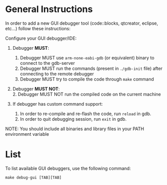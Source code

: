 # General Instructions

In order to add a new GUI debugger tool (code::blocks, qtcreator, eclipse, etc...)
follow these instructions:

Configure your GUI debugger/IDE:

1. Debugger **MUST**:
    1. Debugger MUST use `arm-none-eabi-gdb` (or equivalent) binary to
    connect to the gdb-server
    2. Debugger MUST run the commands (present in `./gdb-init` file)
    after connecting to the remote debugger
    3. Debugger MUST try to compile the code through `make` command

2. Debugger **MUST NOT**:    
    2. Debugger MUST NOT run the compiled code on the current machine

3. If debugger has custom command support:
    1. In order to re-compile and re-flash the code, run `reload` in gdb.
    2. In order to quit debugging session, run `exit` in gdb.

NOTE: You should include all binaries and library files in your PATH environment
variable


# List

To list available GUI debuggers, use the following command:

```
make debug-gui [TAB][TAB]
```
